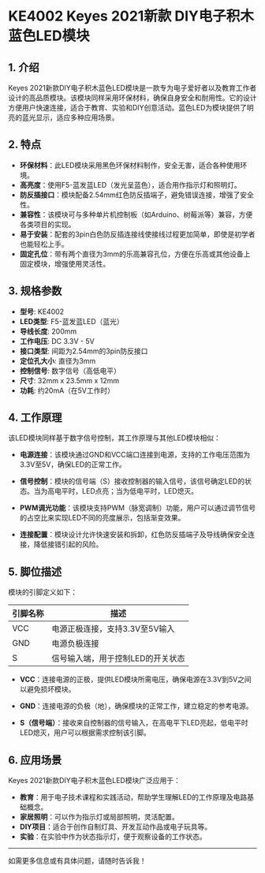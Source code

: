 
# KE4002 Keyes 2021新款 DIY电子积木 蓝色LED模块

## 1. 介绍

Keyes 2021新款DIY电子积木蓝色LED模块是一款专为电子爱好者以及教育工作者设计的高品质模块。该模块同样采用环保材料，确保自身安全和耐用性。它的设计方便用户快速连接，适合于教育、实验和DIY创意活动。蓝色LED为模块提供了明亮的蓝光显示，适应多种应用场景。

## 2. 特点

- **环保材料**：此LED模块采用黑色环保材料制作，安全无害，适合各种使用环境。
- **高亮度**：使用F5-蓝发蓝LED（发光呈蓝色），适合用作指示灯和照明灯。
- **防反插接口**：模块配备2.54mm红色防反插端子，避免错误连接，增强了安全性。
- **兼容性**：该模块可与多种单片机控制板（如Arduino、树莓派等）兼容，方便各类项目的实现。
- **易于安装**：配套的3pin白色防反插连接线使接线过程更加简单，即使是初学者也能轻松上手。
- **固定孔位**：带有两个直径为3mm的乐高兼容孔位，方便在乐高或其他设备上固定模块，增强使用灵活性。

## 3. 规格参数

- **型号**: KE4002
- **LED类型**: F5-蓝发蓝LED（蓝光）
- **导线长度**: 200mm
- **工作电压**: DC 3.3V - 5V
- **接口类型**: 间距为2.54mm的3pin防反接口
- **定位孔大小**: 直径为3mm
- **控制信号**: 数字信号（高低电平）
- **尺寸**: 32mm x 23.5mm x 12mm
- **功耗**: 约20mA（在5V工作时）

## 4. 工作原理

该LED模块同样基于数字信号控制，其工作原理与其他LED模块相似：

- **电源连接**：该模块通过GND和VCC端口连接到电源，支持的工作电压范围为3.3V至5V，确保LED的正常工作。
  
- **信号控制**：模块的信号端（S）接收控制器的输入信号，该信号确定LED的状态。当为高电平时，LED点亮；当为低电平时，LED熄灭。

- **PWM调光功能**：该模块支持PWM（脉宽调制）功能，用户可以通过调节信号的占空比来实现LED不同的亮度展示，包括渐变效果。

- **连接配置**：模块设计允许快速安装和拆卸，红色防反插端子及导线确保安全连接，降低接错引起的风险。

## 5. 脚位描述

模块的引脚定义如下：

| 引脚名称 | 描述                            |
|----------|---------------------------------|
| VCC      | 电源正极连接，支持3.3V至5V输入 |
| GND      | 电源负极连接                    |
| S        | 信号输入端，用于控制LED的开关状态 |

- **VCC**：连接电源的正极，提供LED模块所需电压，确保电源在3.3V到5V之间以避免损坏模块。
  
- **GND**：连接电源的负极（地），确保模块的正常工作，建立稳定的参考电源。

- **S（信号端）**：接收来自控制器的信号输入，在高电平下LED亮起，低电平时LED熄灭，用户可以根据需求控制该引脚。

## 6. 应用场景

Keyes 2021新款DIY电子积木蓝色LED模块广泛应用于：

- **教育**：用于电子技术课程和实践活动，帮助学生理解LED的工作原理及电路基础概念。
- **家居照明**：可以作为指示灯或局部照明，灵活配置。
- **DIY项目**：适合于创作自制灯具、开发互动作品或电子玩具等。
- **实验**：在实验中作为状态指示灯，便于观察设备的工作状态。

---

如需更多信息或有具体问题，请随时告诉我！
